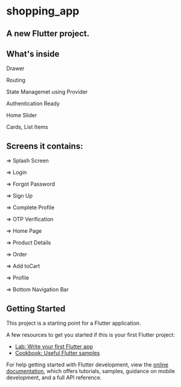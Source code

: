 # shopping_app

## A new Flutter project.
## What's inside
 Drawer

 Routing

 State Managemet using Provider

 Authentication Ready

 Home Slider

 Cards, List Items

## Screens it contains:

=> Splash Screen

=> Login

=> Forgot Password

=> Sign Up

=> Complete Profile

=> OTP Verification

=> Home Page

=> Product Details

=> Order

=> Add toCart

=> Profile

=> Bottom Navigation Bar


## Getting Started

This project is a starting point for a Flutter application.

A few resources to get you started if this is your first Flutter project:

- [Lab: Write your first Flutter app](https://docs.flutter.dev/get-started/codelab)
- [Cookbook: Useful Flutter samples](https://docs.flutter.dev/cookbook)

For help getting started with Flutter development, view the
[online documentation](https://docs.flutter.dev/), which offers tutorials,
samples, guidance on mobile development, and a full API reference.
